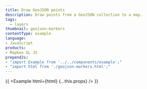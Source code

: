 ```yaml
---
title: Draw GeoJSON points
description: Draw points from a GeoJSON collection to a map.
tags:
  - layers
thumbnail: geojson-markers
contentType: example
language:
- JavaScript
products:
- Mapbox GL JS
prependJs:
- "import Example from '../../components/example';"
- "import html from './geojson-markers.html';"
---
```


{{ <Example html={html} {...this.props} /> }}
